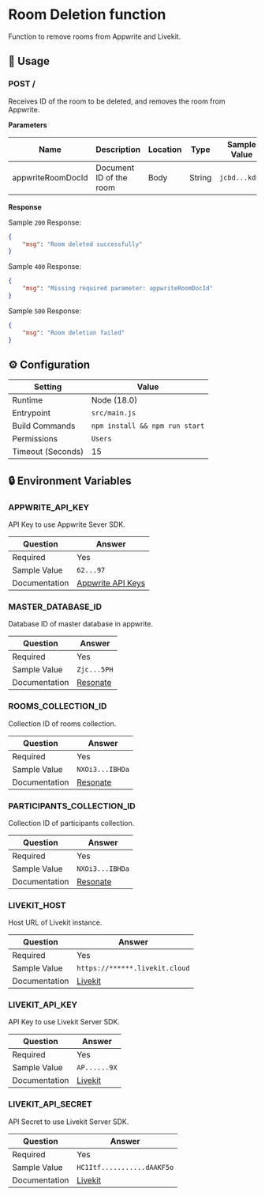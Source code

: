 # Room Deletion function 
Function to remove rooms from Appwrite and Livekit.

## 🧰 Usage

### POST /

Receives ID of the room to be deleted, and removes the room from Appwrite.

**Parameters**

| Name          | Description                        | Location | Type                | Sample Value         |
| ------------- | ---------------------------------- | -------- | ------------------- | -------------------- |
| appwriteRoomDocId | Document ID of the room | Body   | String              | `jcbd...kdsn` |
  

**Response**

Sample `200` Response:

```json
{
    "msg": "Room deleted successfully"
}
```

Sample `400` Response:

```json
{
    "msg": "Missing required parameter: appwriteRoomDocId"
}
```

Sample `500` Response:

```json
{
    "msg": "Room deletion failed"
}
```

## ⚙️ Configuration

| Setting           | Value                          |
| ----------------- | ------------------------------ |
| Runtime           | Node (18.0)                    |
| Entrypoint        | `src/main.js`                 |
| Build Commands    | `npm install && npm run start` |
| Permissions       | `Users`                          |
| Timeout (Seconds) | 15                             |

## 🔒 Environment Variables

### APPWRITE_API_KEY

API Key to use Appwrite Sever SDK.

| Question      | Answer                                                                                                                   |
| ------------- | ------------------------------------------------------------------------------------------------------------------------ |
| Required      | Yes                                                                                                                      |
| Sample Value  | `62...97`                                                                                                                |
| Documentation | [Appwrite API Keys](https://appwrite.io/docs/advanced/platform/api-keys) |

### MASTER_DATABASE_ID

Database ID of master database in appwrite.

| Question      | Answer                                                                                                                   |
| ------------- | ------------------------------------------------------------------------------------------------------------------------ |
| Required      | Yes                                                                                                                      |
| Sample Value  | `Zjc...5PH`                                                                                                              |
| Documentation | [Resonate](https://github.com/AOSSIE-Org/Resonate/blob/master/lib/utils/constants.dart) |

### ROOMS_COLLECTION_ID

Collection ID of rooms collection.

| Question      | Answer                                                                                                         |
| ------------- | -------------------------------------------------------------------------------------------------------------- |
| Required      | Yes                                                                                                            |
| Sample Value  | `NXOi3...IBHDa`                                                                                                |
| Documentation | [Resonate](https://github.com/AOSSIE-Org/Resonate/blob/master/lib/utils/constants.dart) |

### PARTICIPANTS_COLLECTION_ID

Collection ID of participants collection.

| Question      | Answer                                                                                                         |
| ------------- | -------------------------------------------------------------------------------------------------------------- |
| Required      | Yes                                                                                                            |
| Sample Value  | `NXOi3...IBHDa`                                                                                                |
| Documentation | [Resonate](https://github.com/AOSSIE-Org/Resonate/blob/master/lib/utils/constants.dart) |
  
### LIVEKIT_HOST

Host URL of Livekit instance.

| Question      | Answer                                                                                                         |
| ------------- | -------------------------------------------------------------------------------------------------------------- |
| Required      | Yes                                                                                                            |
| Sample Value  | `https://******.livekit.cloud`                                                                                                |
| Documentation | [Livekit](https://docs.livekit.io/realtime/) |

### LIVEKIT_API_KEY

API Key to use Livekit Server SDK.

| Question      | Answer                                                                                                                        |
| ------------- | ----------------------------------------------------------------------------------------------------------------------------- |
| Required      | Yes                                                                                                                           |
| Sample Value  | `AP......9X`                                                                                                                 |
| Documentation | [Livekit](https://docs.livekit.io/realtime/) |
  
### LIVEKIT_API_SECRET

API Secret to use Livekit Server SDK.

| Question      | Answer                                                                                                         |
| ------------- | -------------------------------------------------------------------------------------------------------------- |
| Required      | Yes                                                                                                            |
| Sample Value  | `HC1Itf...........dAAKF5o`                                                                                                |
| Documentation | [Livekit](https://docs.livekit.io/realtime/) |
